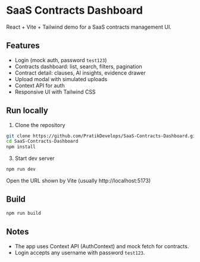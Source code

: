 # SaaS Contracts Dashboard

React + Vite + Tailwind demo for a SaaS contracts management UI.

## Features
- Login (mock auth, password `test123`)
- Contracts dashboard: list, search, filters, pagination
- Contract detail: clauses, AI insights, evidence drawer
- Upload modal with simulated uploads
- Context API for auth
- Responsive UI with Tailwind CSS

## Run locally

1. Clone the repository
```bash
git clone https://github.com/PratikDevelops/SaaS-Contracts-Dashboard.git
cd SaaS-Contracts-Dashboard
npm install
```

3. Start dev server
```bash
npm run dev
```

Open the URL shown by Vite (usually http://localhost:5173)

## Build
```bash
npm run build
```


## Notes
- The app uses Context API (AuthContext) and mock fetch for contracts.
- Login accepts any username with password `test123`.
